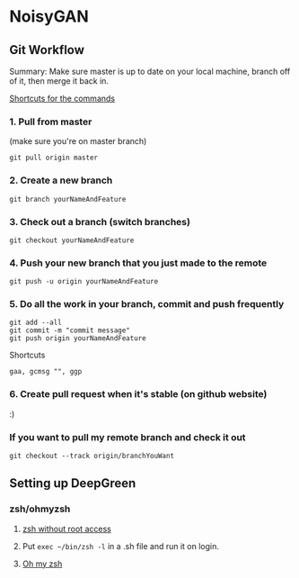 # NoisyGAN

## Git Workflow

Summary: Make sure master is up to date on your local machine, branch off of it, then merge it back in.

[Shortcuts for the commands](https://github.com/ohmyzsh/ohmyzsh/wiki/Cheatsheet)

### 1. Pull from master
(make sure you're on master branch)
```
git pull origin master
```

### 2. Create a new branch
```
git branch yourNameAndFeature
```

### 3. Check out a branch (switch branches)

```
git checkout yourNameAndFeature
```

### 4. Push your new branch that you just made to the remote
```
git push -u origin yourNameAndFeature
```

### 5. Do all the work in your branch, commit and push frequently

```
git add --all
git commit -m "commit message"
git push origin yourNameAndFeature
```
Shortcuts
```
gaa, gcmsg "", ggp
```

### 6. Create pull request when it's stable (on github website)
:)

### If you want to pull my remote branch and check it out
```
git checkout --track origin/branchYouWant
```


## Setting up DeepGreen

### zsh/ohmyzsh

1. [zsh without root access](https://stackoverflow.com/questions/15293406/install-zsh-without-root-access)

2. Put ```exec ~/bin/zsh -l``` in a .sh file and run it on login.

3. [Oh my zsh](https://github.com/ohmyzsh/ohmyzsh)

